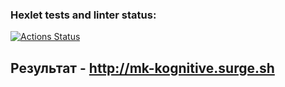 ### Hexlet tests and linter status:
[![Actions Status](https://github.com/korolmaria/layout-designer-project-lvl1/workflows/hexlet-check/badge.svg)](https://github.com/korolmaria/layout-designer-project-lvl1/actions)

## Результат - http://mk-kognitive.surge.sh